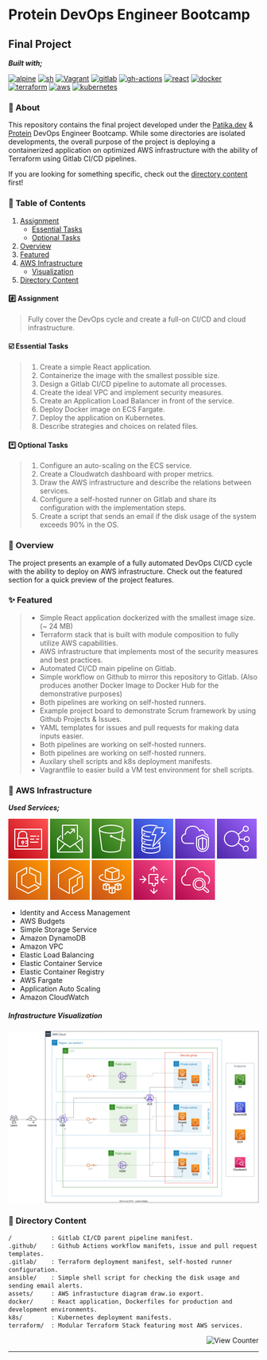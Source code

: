 # Protein DevOps Engineer Bootcamp

## Final Project

**_Built with;_**

[![alpine][#alpine]][@alpine] [![sh][#sh]][@sh] [![Vagrant][#vagrant]][@vagrant] [![gitlab][#gitlab]][@gitlab] [![gh-actions][#gh-actions]][@gh-actions] [![react][#react]][@react] [![docker][#docker]][@docker] [![terraform][#terraform]][@terraform] [![aws][#aws]][@aws] [![kubernetes][#kubernetes]][@kubernetes]

### :notebook: About

This repository contains the final project developed under the [Patika.dev][@patika] & [Protein][@protein] DevOps Engineer Bootcamp. While some directories are isolated developments, the overall purpose of the project is deploying a containerized application on optimized AWS infrastructure with the ability of Terraform using Gitlab CI/CD pipelines.

If you are looking for something specific, check out the [directory content](#openfilefolder-directory-content) first!

### :open_book: **Table of Contents**

1. [Assignment](#hash-assignment)
   - [Essential Tasks](#ballotboxwithcheck-essential-tasks)
   - [Optional Tasks](#asterisk-optional-tasks)
2. [Overview](#notebookwithdecorativecover-overview)
3. [Featured](#sparkles-featured)
4. [AWS Infrastructure](#electricplug-aws-infrastructure)
   - [Visualization](#infrastructure-visualization)
5. [Directory Content](#openfilefolder-directory-content)

#### :hash: **Assignment**

> Fully cover the DevOps cycle and create a full-on CI/CD and cloud infrastructure.

#### :ballot_box_with_check: **Essential Tasks**

> 1. Create a simple React application.
> 2. Containerize the image with the smallest possible size.
> 3. Design a Gitlab CI/CD pipeline to automate all processes.
> 4. Create the ideal VPC and implement security measures.
> 5. Create an Application Load Balancer in front of the service.
> 6. Deploy Docker image on ECS Fargate.
> 7. Deploy the application on Kubernetes.
> 8. Describe strategies and choices on related files.

#### :asterisk: **Optional Tasks**

> 1. Configure an auto-scaling on the ECS service.
> 2. Create a Cloudwatch dashboard with proper metrics.
> 3. Draw the AWS infrastructure and describe the relations between services.
> 4. Configure a self-hosted runner on Gitlab and share its configuration with the implementation steps.
> 5. Create a script that sends an email if the disk usage of the system exceeds 90% in the OS.

### :notebook_with_decorative_cover: **Overview**

The project presents an example of a fully automated DevOps CI/CD cycle with the ability to deploy on AWS infrastructure. Check out the featured section for a quick preview of the project features.

### :sparkles: **Featured**

> - Simple React application dockerized with the smallest image size. (~ 24 MB)
> - Terraform stack that is built with module composition to fully utilize AWS capabilities.
> - AWS infrastructure that implements most of the security measures and best practices.
> - Automated CI/CD main pipeline on Gitlab.
> - Simple workflow on Github to mirror this repository to Gitlab. (Also produces another Docker Image to Docker Hub for the demonstrative purposes)
> - Both pipelines are working on self-hosted runners.
> - Example project board to demonstrate Scrum framework by using Github Projects & Issues.
> - YAML templates for issues and pull requests for making data inputs easier.
> - Both pipelines are working on self-hosted runners.
> - Both pipelines are working on self-hosted runners.
> - Auxilary shell scripts and k8s deployment manifests.
> - Vagrantfile to easier build a VM test environment for shell scripts.

### :electric_plug: **AWS Infrastructure**

**_Used Services;_**

![IAM](./assets/icons/iam.svg) ![AWS Budgets](./assets/icons/budgets.svg) ![S3](./assets/icons/s3.svg) ![DynamoDB](./assets/icons/dynamodb.svg) ![VPC](./assets/icons/vpc.svg) ![ELB](./assets/icons/elb.svg) ![ECS](./assets/icons/ecs.svg) ![ECR](./assets/icons/ecr.svg) ![Fargate](./assets/icons/fargate.svg) ![Application Auto Scaling](./assets/icons/appautoscaling.svg) ![Cloudwatch](./assets/icons/cloudwatch.svg)

- Identity and Access Management
- AWS Budgets
- Simple Storage Service
- Amazon DynamoDB
- Amazon VPC
- Elastic Load Balancing
- Elastic Container Service
- Elastic Container Registry
- AWS Fargate
- Application Auto Scaling
- Amazon CloudWatch

##### _Infrastructure Visualization_

![AWS Infrastructure](./assets/img/aws_infra.svg)

### :open_file_folder: **Directory Content**

```
/           : Gitlab CI/CD parent pipeline manifest.
.github/    : Github Actions workflow manifets, issue and pull request templates.
.gitlab/    : Terraform deployment manifest, self-hosted runner configuration.
ansible/    : Simple shell script for checking the disk usage and sending email alerts.
assets/     : AWS infrastucture diagram draw.io export.
docker/     : React application, Dockerfiles for production and development environments.
k8s/        : Kubernetes deployment manifests.
terraform/  : Modular Terraform Stack featuring most AWS services.
```

<!-- View Counter -->
<p align="right"><img src="https://komarev.com/ghpvc/?username=placeholder&style=flat&label=Views&color=blue" alt="View Counter"></a></p>

<!-- Footnotes -->

[^1]: Footnotes here

<!-- Badge Index -->

[#linux]: https://img.shields.io/badge/Linux-FCC624?style=flat&logo=linux&logoColor=black
[#bash]: https://img.shields.io/badge/Bash-4EAA25?style=flat&logo=GNU%20Bash&logoColor=white
[#docker]: https://img.shields.io/badge/Docker-2CA5E0?style=flat&logo=docker&logoColor=white
[#virtualbox]: https://img.shields.io/badge/VirtualBox-183A61?style=flat&logo=virtualbox&logoColor=white
[#vagrant]: https://img.shields.io/badge/Vagrant-1868F2?style=flat&logo=vagrant&logoColor=white
[#aws]: https://img.shields.io/badge/AWS-FF9900?style=flat&logo=amazonaws&logoColor=white
[#gh-actions]: https://img.shields.io/badge/GitHub_Actions-2088FF?style=flat&logo=github-actions&logoColor=white
[#terraform]: https://img.shields.io/badge/Terraform-7B42BC?style=flat&logo=terraform&logoColor=white
[#kubernetes]: https://img.shields.io/badge/kubernetes-326ce5.svg?&style=flat&logo=kubernetes&logoColor=white
[#markdown]: https://img.shields.io/badge/Markdown-000000?style=flat&logo=markdown&logoColor=white
[#nginx]: https://img.shields.io/badge/Nginx-009639?style=flat&logo=nginx&logoColor=white
[#nodejs]: https://img.shields.io/badge/Node.js-339933?style=flat&logo=nodedotjs&logoColor=white
[#npm]: https://img.shields.io/badge/npm-CB3837?style=flat&logo=npm&logoColor=white
[#react]: https://img.shields.io/badge/React-20232A?style=flat&logo=react&logoColor=61DAFB
[#sh]: https://img.shields.io/badge/Shell_Script-4EAA25?style=flat&logo=gnu-bash&logoColor=white
[#vscode]: https://img.shields.io/badge/VSCode-0078D4?style=flat&logo=visual%20studio%20code&logoColor=white
[#alpine]: https://img.shields.io/badge/Alpine-0D597F?style=flat&logo=alpine-linux&logoColor=white
[#ubuntu]: https://img.shields.io/badge/Ubuntu-E95420?style=flat&logo=ubuntu&logoColor=white
[#gitlab]: https://img.shields.io/badge/GitLab%20CI/CD-330F63?style=flat&logo=gitlab&logoColor=white

---

<!-- URL Index -->

[@patika]: https://www.patika.dev/
[@protein]: https://protein.tech/
[@linux]: https://www.linux.org/
[@bash]: https://www.gnu.org/software/bash/
[@docker]: https://www.docker.com/
[@virtualbox]: https://www.virtualbox.org/
[@vagrant]: https://www.vagrantup.com/
[@vagrant-download]: https://www.vagrantup.com/downloads/
[@aws]: #
[@gh-actions]: #
[@terraform]: #
[@kubernetes]: #
[@markdown]: #
[@nginx]: #
[@nodejs]: #
[@npm]: #
[@react]: #
[@sh]: #
[@vscode]: #
[@alpine]: #
[@ubuntu]: #
[@github]: #
[@gitlab]: #
